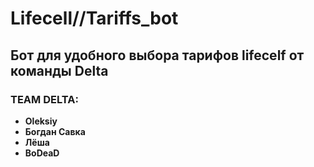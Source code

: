 # Lifecell//Tariffs_bot

## Бот для удобного выбора тарифов lifecelf от команды Delta

### TEAM DELTA:
* __Oleksiy__
* __Богдан Савка__
* __Лёша__
* __BoDeaD__
